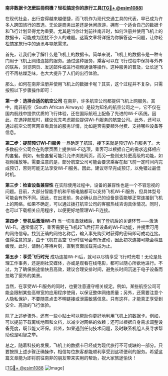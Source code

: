 **南非数据卡怎麽註冊飛機？轻松搞定你的旅行工具[[TG💪+ @esim1088](https://t.me/s/esim1088)]**

在现代社会，出行变得越来越便捷，而飞机作为现代交通工具的代表，早已成为许多人跨国旅行的首选。无论是商务出差还是休闲旅游，拥有一个适合自己的数据卡和飞行计划显得尤为重要。尤其是当你计划前往南非时，如何注册并使用飞机上的数据卡，可能成为困扰不少人的难题。这篇文章将详细为你解答这一问题，让你轻松搞定旅行中的通讯与导航需求。

首先，让我们来了解什么是飞机上的数据卡。简单来说，飞机上的数据卡是一种专门用于飞机上网络连接的服务。通过这种服务，乘客可以在飞行过程中保持与外界的联系，浏览网页、发送邮件或进行视频通话等操作。这种服务的普及，让长途飞行不再枯燥乏味，也大大提升了人们的出行体验。

那么，如何在南非注册并使用飞机上的数据卡呢？其实，这个过程并不复杂，只需按照以下步骤操作即可：

**第一步：选择合适的航空公司**
在南非，许多航空公司都提供飞机上网服务。其中，南非航空（South African Airways）是较为知名的航空公司之一，它不仅在国内航线中提供优质的飞行体验，还在国际航班上配备了先进的Wi-Fi系统。因此，在选择航班时，建议优先考虑那些提供Wi-Fi服务的航空公司。此外，还可以通过航空公司官网查看具体的服务详情，比如是否需要额外付费、支持哪些设备等信息。

**第二步：提前预订Wi-Fi服务**
一旦确定了航班，接下来就是预订Wi-Fi服务了。大多数航空公司会在购票页面上提供Wi-Fi选项，乘客可以根据自己的需求选择相应的套餐。例如，有些套餐可能只允许浏览网页，而另一些则支持更高级的功能，如视频播放等。需要注意的是，部分航空公司可能会要求乘客在起飞前一定时间内完成预订，否则可能无法享受Wi-Fi服务。因此，建议尽早完成预订，以免错过最佳时机。

**第三步：检查设备兼容性**
在实际使用过程中，设备的兼容性也是一个不容忽视的问题。目前，大部分智能手机和平板电脑都可以支持飞机Wi-Fi服务，但具体型号可能会有所不同。因此，在出发前，务必确认自己的设备是否能够正常连接到飞机上的网络。如果不确定，可以通过拨打航空公司的客服热线咨询具体情况。同时，也可以下载相关应用程序，以便更好地管理Wi-Fi连接。

**第四步：登机后激活Wi-Fi**
当一切准备就绪后，到了登机后的关键环节——激活Wi-Fi。通常情况下，乘客需要在飞机起飞后打开设备的Wi-Fi功能，并搜索可用的网络信号。找到正确的网络名称后，输入事先购买时获得的密码即可成功连接。值得注意的是，由于飞机在高空飞行时信号会有所波动，因此初次连接可能会稍显缓慢。此时，请耐心等待片刻，直到页面加载完成为止。

**第五步：享受飞行时光**
成功连接Wi-Fi后，就可以尽情享受飞行时光啦！无论是处理工作事务，还是刷社交媒体，亦或是观看在线电影，都可以随心所欲地进行。不过，为了确保旅途愉快且高效，建议合理安排时间，避免长时间沉迷于电子设备而忽略了窗外的美景。

当然，在享受Wi-Fi服务的同时，也要注意遵守相关规定。例如，某些航空公司可能会限制某些高带宽的应用程序使用，以保证整体网络质量；另外，还需要注意个人隐私保护，不要随意点击不明链接或泄露敏感信息。只有这样，才能真正享受到安全、高效的飞行体验。

除了上述步骤外，还有一些小贴士可以帮助你更好地利用飞机上的数据卡。例如，可以提前下载离线地图和文档，以减少对网络的依赖；还可以根据自身需求调整设备亮度，既节能又环保。此外，如果遇到任何技术问题，及时联系机组人员寻求帮助也是明智之举。

总之，随着科技的发展，飞机上的数据卡已经成为现代旅行不可或缺的一部分。只要按照上述步骤正确操作，相信每位旅客都能顺利享受到这项便利的服务。希望这篇文章能为即将前往南非的朋友带来实用的帮助，祝大家旅途愉快！

[[TG💪+ @esim1088](https://t.me/s/esim1088) ![Image](https://i.postimg.cc/4NQfJmqS/Snipaste-2025-05-13-00-14-12.png)]